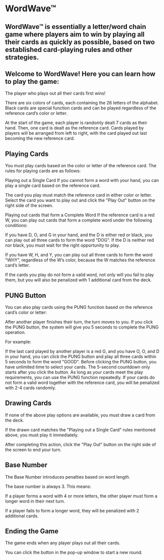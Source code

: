 # WordWave™
WordWave™ is essentially a letter/word chain game where players aim to win by playing all their cards as 
quickly as possible, based on two established card-playing rules and other strategies.
---------------------------------------------------------------
## Welcome to WordWave! Here you can learn how to play the game:

The player who plays out all their cards first wins!

There are six colors of cards, each containing the 26 letters of the alphabet. Black cards are special function cards and can be played regardless of the reference card’s color or letter.

At the start of the game, each player is randomly dealt 7 cards as their hand. Then, one card is dealt as the reference card. Cards played by players will be arranged from left to right, with the card played out last becoming the new reference card.

## Playing Cards

You must play cards based on the color or letter of the reference card. The rules for playing cards are as follows:

Playing out a Single Card
If you cannot form a word with your hand, you can play a single card based on the reference card.

The card you play must match the reference card in either color or letter. Select the card you want to play out and click the "Play Out" button on the right side of the screen.

Playing out cards that form a Complete Word
If the reference card is a red W, you can play out cards that form a complete word under the following conditions:

If you have D, O, and G in your hand, and the D is either red or black, you can play out all three cards to form the word "DOG". If the D is neither red nor black, you must wait for the right opportunity to play.

If you have W, H, and Y, you can play out all three cards to form the word "WHY", regardless of the W’s color, because the W matches the reference card’s letter.

If the cards you play do not form a valid word, not only will you fail to play them, but you will also be penalized with 1 additional card from the deck.

## PUNG Button
You can also play cards using the PUNG function based on the reference card’s color or letter:

After another player finishes their turn, the turn moves to you. If you click the PUNG button, the system will give you 5 seconds to complete the PUNG operation.

For example:

If the last card played by another player is a red G, and you have O, O, and D in your hand, you can click the PUNG button and play all three cards within 5 seconds to form the word "GOOD". Before clicking the PUNG button, you have unlimited time to select your cards. The 5-second countdown only starts after you click the button. As long as your cards meet the play requirements, you can use the PUNG function repeatedly. If your cards do not form a valid word together with the reference card, you will be penalized with 2-4 cards randomly.

## Drawing Cards

If none of the above play options are available, you must draw a card from the deck.

If the drawn card matches the "Playing out a Single Card" rules mentioned above, you must play it immediately.

After completing this action, click the "Play Out" button on the right side of the screen to end your turn.

## Base Number

The Base Number introduces penalties based on word length.

The base number is always 3. This means:

If a player forms a word with 4 or more letters, the other player must form a longer word in their next turn.

If a player fails to form a longer word, they will be penalized with 2 additional cards.

## Ending the Game

The game ends when any player plays out all their cards.

You can click the button in the pop-up window to start a new round.
